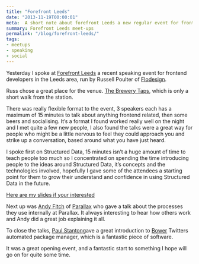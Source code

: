 ```yaml
---
title: "Forefront Leeds"
date: "2013-11-19T00:00:01"
meta:  A short note about forefront Leeds a new regular event for front end developers
summary: Forefront Leeds meet-ups
permalink: "/blog/forefront-leeds/"
tags:
- meetups
- speaking
- social
---
```


Yesterday I spoke at [Forefront Leeds](https://forefront.cc/forefront-no1-18th-november-2013/) a recent speaking event for frontend developers in the Leeds area, run by Russell Poulter of [Flodesign](https://flodesign.co.uk).

Russ chose a great place for the venue. [The Brewery Taps](https://www.brewerytapleeds.co.uk), which is only a short walk from the station.

There was really flexible format to the event, 3 speakers each has a maximum of 15 minutes to talk about anything frontend related, then some beers and socialising. It’s a format I found worked really well on the night and I met quite a few new people, I also found the talks were a great way for people who might be a little nervous to feel they could approach you and strike up a conversation, based around what you have just heard.

I spoke first on Structured Data, 15 minutes isn’t a huge amount of time to teach people too much so I concentrated on spending the time introducing people to the ideas around Structured Data, it’s concepts and the technologies involved, hopefully I gave some of the attendees a starting point for them to grow their understand and confidence in using Structured Data in the future.

[Here are my slides if your interested](https://speakerdeck.com/vincentp/a-brief-overview-on-structured-data)

Next up was [Andy Fitch](https://twitter.com/_andyfitch) of [Parallax](https://parall.ax) who gave a talk about the processes they use internally at Parallax. It always interesting to hear how others work and Andy did a great job explaining it all.

To close the talks, [Paul Stanton](https://twitter.com/stanton)gave a great introduction to [Bower](https://bower.io) Twitters automated package manager, which is a fantastic piece of software.

It was a great opening event, and a fantastic start to something I hope will go on for quite some time.
